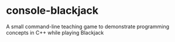 # console-blackjack
A small command-line teaching game to demonstrate programming concepts in C++ while playing Blackjack
